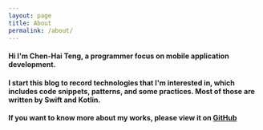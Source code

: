```yaml
---
layout: page
title: About
permalink: /about/
---
```


#### Hi I'm Chen-Hai Teng, a programmer focus on mobile application development.

#### I start this blog to record technologies that I'm interested in, which includes code snippets, patterns, and some practices. Most of those are written by Swift and Kotlin.

#### If you want to know more about my works, please view it on [GitHub](https://github.com/chenhaiteng)
